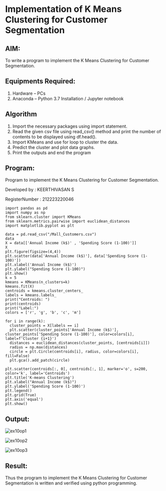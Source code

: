 # Implementation of K Means Clustering for Customer Segmentation

## AIM:
To write a program to implement the K Means Clustering for Customer Segmentation.

## Equipments Required:
1. Hardware – PCs
2. Anaconda – Python 3.7 Installation / Jupyter notebook

## Algorithm
1. Import the necessary packages using import statement.
2. Read the given csv file using read_csv() method and print the number of contents to be displayed using df.head().
3. Import KMeans and use for loop to cluster the data.
4. Predict the cluster and plot data graphs.
5. Print the outputs and end the program

## Program:

Program to implement the K Means Clustering for Customer Segmentation.

Developed by : KEERTHIVASAN S

RegisterNumber : 212223220046

```
import pandas as pd
import numpy as np
from sklearn.cluster import KMeans
from sklearn.metrics.pairwise import euclidean_distances
import matplotlib.pyplot as plt

data = pd.read_csv("/Mall_Customers.csv")
data
X = data[['Annual Income (k$)' , 'Spending Score (1-100)']]
X
plt.figure(figsize=(4,4))
plt.scatter(data['Annual Income (k$)'], data['Spending Score (1-100)'])
plt.xlabel('Annual Income (k$)')
plt.ylabel("Spending Score (1-100)")
plt.show()
k = 5
kmeans = KMeans(n_clusters=k)
kmeans.fit(X)
centroids = kmeans.cluster_centers_
labels = kmeans.labels_
print("Centroids: ")
print(centroids)
print("Label:")
colors = ['r', 'g', 'b', 'c', 'm']

for i in range(k):
  cluster_points = X[labels == i]
  plt.scatter(cluster_points['Annual Income (k$)'], cluster_points['Spending Score (1-100)'], color=colors[i], label=f'Cluster {i+1}')
  distances = euclidean_distances(cluster_points, [centroids[i]])
  radius = np.max(distances)
  circle = plt.Circle(centroids[i], radius, color=colors[i], fill=False)
  plt.gca().add_patch(circle)

plt.scatter(centroids[:, 0], centroids[:, 1], marker='o', s=200, color='k', label='Centroids')
plt.title('K-means Clustering')
plt.xlabel("Annual Income (k$)")
plt.ylabel('Spending Score (1-100)')
plt.legend()
plt.grid(True)
plt.axis('equal') 
plt.show()
```

## Output:

![ex10op1](https://github.com/user-attachments/assets/262542e9-798d-4603-9653-1ce5f9f400fc)

![ex10op2](https://github.com/user-attachments/assets/047073e1-7b05-4df0-a44b-405059962d32)

![ex10op3](https://github.com/user-attachments/assets/fdee9b18-d025-4b83-8e85-e9f2d3989bdc)

## Result:
Thus the program to implement the K Means Clustering for Customer Segmentation is written and verified using python programming.
